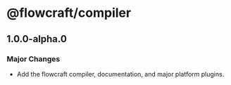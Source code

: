 # @flowcraft/compiler

## 1.0.0-alpha.0

### Major Changes

- Add the flowcraft compiler, documentation, and major platform plugins.
